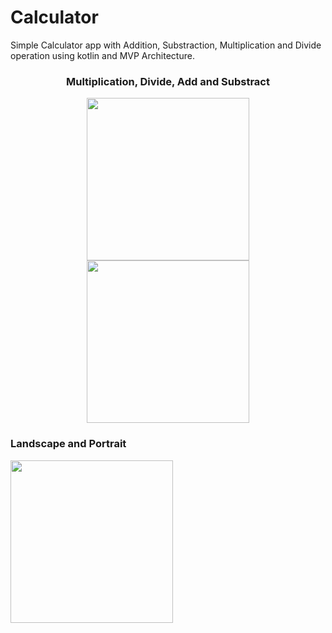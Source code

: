 # Calculator
Simple Calculator app with Addition, Substraction, Multiplication and Divide operation using kotlin and MVP Architecture.

<h3 align = "center">Multiplication, Divide, Add and Substract</h3>
<p align = "center">
<img align="center" src="https://j.gifs.com/gZ0k13.gif" width="260">
<img align="center" src="https://j.gifs.com/E8wZO0.gif" width="260">
</p>

<h3>Landscape and Portrait</h3>
<img align="center" src="https://j.gifs.com/1WLY1P.gif" width="260">
